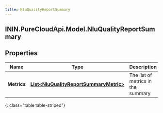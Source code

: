 ```yaml
---
title: NluQualityReportSummary
---
```

## ININ.PureCloudApi.Model.NluQualityReportSummary

## Properties

|Name | Type | Description | Notes|
|------------ | ------------- | ------------- | -------------|
| **Metrics** | [**List&lt;NluQualityReportSummaryMetric&gt;**](NluQualityReportSummaryMetric.html) | The list of metrics in the summary | |
{: class="table table-striped"}


